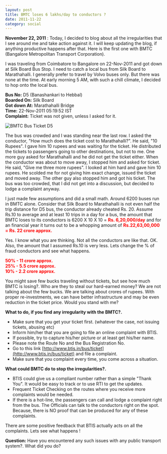```yaml
---
layout: post
title: BMTC loses 6 lakhs/day to conductors ?
date: 2011-11-22
category: social
---
```


**November 22, 2011** : Today, I decided to blog about all the irregularities that I see around me and take action against it. I will keep updating the blog, if anything productive happens after that. Here is the first one with BMTC (Bangalore Metropolitan Transport Corporation).  
  
I was traveling from Coimbatore to Bangalore on 22-Nov-2011 and got down at Silk Board Bus Stop. I need to catch a local bus from Silk Board to Marathahalli. I generally prefer to travel by Volvo buses only. But there was none at the time. At early morning 5 AM, with such a chill climate, I decided to hop onto the local bus.  
  
**Bus No:** D5 (Banashankari to Hebbal)  
**Boarded On:** Silk Board  
**Got down At:** Marathahalli Bridge  
**Time:** 22-Nov-2011 05:19:52 IST  
**Complaint:** Ticket was not given, unless I asked for it.  
  
![BMTC Bus Ticket D5]({{site.img-url}}/BMTC-Bus-ticket-D5.jpg)  
  
The bus was crowded and I was standing near the last row. I asked the conductor, "How much does the ticket cost to Marathahalli?". He said, "10 Rupees". I gave him 10 rupees and was waiting for the ticket. He distributed the tickets to passengers going to other destinations, but not to me. One more guy asked for Marathahalli and he did not get the ticket either. When the conductor was about to move away, I stopped him and asked for ticket. He said, "Give me three more rupees". I looked at him hard and gave him 10 rupees. He scolded me for not giving him exact change, issued the ticket and moved away. The other guy also stopped him and got his ticket. The bus was too crowded, that I did not get into a discussion, but decided to lodge a complaint anyway.  
  
I just made few assumptions and did a small math. Around 6200 buses run in BMTC alone. Consider that Silk Board to Marathahalli is not even half the trip distance for D5 bus, the conductor already cheated Rs. 20. Assume Rs.10 to average and at least 10 trips in a day for a bus, the amount that BMTC loses to its conductors is 6200 X 10 X 10 = **<span style="color: red;">Rs. 6,20,000/day</span>** and for an financial year it turns out to be a whopping amount of **<span style="color: red;">Rs.22,63,00,000 = Rs. 22 crore approx.</span>**  
  
Yes. I know what you are thinking. Not all the conductors are like that. OK. Also, the amount that I assumed Rs.10 is very less. Lets change the % of fraud conductors and see what happens.  
  
<span style="color: red;">**50% - 11 crore approx.**</span>  
<span style="color: red;">**25% - 5.5 crore approx.**</span>  
<span style="color: red;">**10% - 2.2 crore approx.**</span>  
  
You might save few bucks traveling without tickets, but see how much BMTC is losing?. Who are they to steal our hard-earned money? We are not talking about the few bucks. We are talking about crores of rupees. With proper re-investments, we can have better infrastructure and may be even reduction in the ticket price. Would you stand with me?  
  
**What to do, if you find any irregularity with the BMTC?.**  

* Make sure that you get your ticket first. (whatever the case, not issuing tickets, abusing etc)  
* Inform him/her that you are going to file an online complaint with BTIS.  
* If possible, try to capture his/her picture or at least get his/her name.  
* Please note the Route No and the Bus Registration No.  
* Go to this link [http://www.btis.in/bus/ticket](http://www.btis.in/bus/ticket) and file a complaint.  
* Make sure that you complaint every time, you come across a situation.  


**What could BMTC do to stop the irregularities?.**  

* **<span style="font-weight: normal;">BTIS could give us a compliant number rather than a simple "Thank You". It would be easy to track or to use RTI to get the updates.</span>**  
* Frequent Ticket Checking on the routes where you receive more complaints would be needed.  
* If there is a hot-line, the passengers can call and lodge a complaint right from the bus. The Officials can talk to the conductors right on the spot. Because, there is NO proof that can be produced for any of these complaints.  
  

There are some positive feedback that BTIS actually acts on all the complaints. Lets see what happens !  
  
**Question:** Have you encountered any such issues with any public transport system?. What did you do?  
